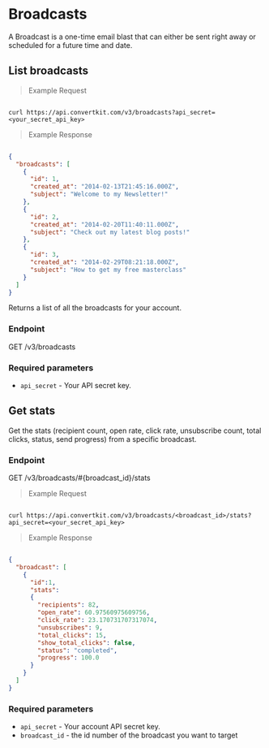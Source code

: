 Broadcasts
==========

A Broadcast is a one-time email blast that can either be sent right away or scheduled for a future time and date.

List broadcasts
---------------

> Example Request

```shell

curl https://api.convertkit.com/v3/broadcasts?api_secret=<your_secret_api_key>
```

> Example Response

```json

{
  "broadcasts": [
    {
      "id": 1,
      "created_at": "2014-02-13T21:45:16.000Z",
      "subject": "Welcome to my Newsletter!"
    },
    {
      "id": 2,
      "created_at": "2014-02-20T11:40:11.000Z",
      "subject": "Check out my latest blog posts!"
    },
    {
      "id": 3,
      "created_at": "2014-02-29T08:21:18.000Z",
      "subject": "How to get my free masterclass"
    }
  ]
}
```

Returns a list of all the broadcasts for your account.

### Endpoint

GET /v3/broadcasts

### Required parameters

-   `api_secret` - Your API secret key.

Get stats
---------

Get the stats (recipient count, open rate, click rate, unsubscribe count, total clicks, status, send progress) from a specific broadcast.

### Endpoint

GET /v3/broadcasts/#{broadcast_id}/stats

> Example Request

```shell

curl https://api.convertkit.com/v3/broadcasts/<broadcast_id>/stats?api_secret=<your_secret_api_key>
```

> Example Response

```json

{
  "broadcast": [
    {
      "id":1,
      "stats":
      {
        "recipients": 82,
        "open_rate": 60.97560975609756,
        "click_rate": 23.170731707317074,
        "unsubscribes": 9,
        "total_clicks": 15,
        "show_total_clicks": false,
        "status": "completed",
        "progress": 100.0
      }
    }
  ]
}
```

### Required parameters

-   `api_secret` - Your account API secret key.
-   `broadcast_id` - the id number of the broadcast you want to target
